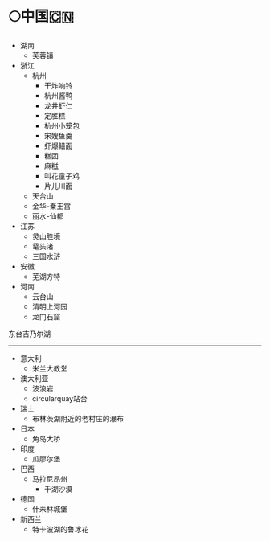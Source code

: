 # 🌕中国🇨🇳
- 湖南
	- 芙蓉镇
- 浙江
	- 杭州
		- 干炸响铃
		- 杭州酱鸭
		- 龙井虾仁
		- 定胜糕
		- 杭州小笼包
		- 宋嫂鱼羹
		- 虾爆鳝面
		- 糕团
		- 麻糍
		- 叫花童子鸡
		- 片儿川面
	- 天台山
	- 金华-秦王宫
	- 丽水-仙都
- 江苏
	- 灵山胜境
	- 鼋头渚
	- 三国水浒
- 安徽
	- 芜湖方特
- 河南
	- 云台山
	- 清明上河园
	- 龙门石窟

东台吉乃尔湖



---


- 意大利
	- 米兰大教堂
- 澳大利亚
	- 波浪岩
	- circularquay站台
- 瑞士
	- 布林茨湖附近的老村庄的瀑布
- 日本
	- 角岛大桥
- 印度
	- 瓜廖尔堡
- 巴西
	- 马拉尼昂州
		- 千湖沙漠
- 德国
	- 什未林城堡
- 新西兰
	- 特卡波湖的鲁冰花
